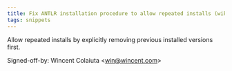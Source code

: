 ```yaml
---
title: Fix ANTLR installation procedure to allow repeated installs (wikitext, 281927e)
tags: snippets
---
```


Allow repeated installs by explicitly removing previous installed versions first.

Signed-off-by: Wincent Colaiuta &lt;win@wincent.com&gt;
